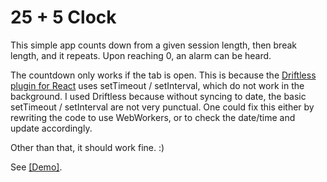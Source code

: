 # 25 + 5 Clock

This simple app counts down from a given session length, then break length, and it repeats. Upon reaching 0, an alarm can be heard.


The countdown only works if the tab is open. This is because the [Driftless plugin for React](https://github.com/dbkaplun/driftless) uses setTimeout / setInterval, which do not work in the background. I used Driftless because without syncing to date, the basic setTimeout / setInterval are not very punctual.
One could fix this either by rewriting the code to use WebWorkers, or to check the date/time and update accordingly.  

Other than that, it should work fine. :)

See [[Demo]](https://codepen.io/d-o-t/full/oNwJqer).

